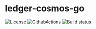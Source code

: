 # ledger-cosmos-go

[![License](https://img.shields.io/badge/License-Apache%202.0-blue.svg)](https://opensource.org/licenses/Apache-2.0)
[![GithubActions](https://github.com/zondax/ledger-go/actions/workflows/main.yml/badge.svg)](https://github.com/Zondax/ledger-go/blob/main/.github/workflows/main.yml)
[![Build status](https://ci.appveyor.com/api/projects/status/ovpfx35t289n3403?svg=true)](https://ci.appveyor.com/project/cosmos/ledger-cosmos-go)

